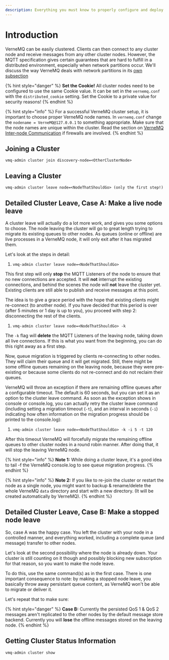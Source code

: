 ```yaml
---
description: Everything you must know to properly configure and deploy a VerneMQ Cluster
---
```


# Introduction

VerneMQ can be easily clustered. Clients can then connect to any cluster node and receive messages from any other cluster nodes. However, the MQTT specification gives certain guarantees that are hard to fulfill in a distributed environment, especially when network partitions occur. We'll discuss the way VerneMQ deals with network partitions in its [own subsection](netsplits.md)

{% hint style="danger" %}
**Set the Cookie!** All cluster nodes need to be configured to use the same Cookie value. It can be set in the `vernemq.conf` with the `distributed_cookie` setting. Set the Cookie to a private value for security reasons!
{% endhint %}

{% hint style="info" %}
For a successful VerneMQ cluster setup, it is important to choose proper VerneMQ node names. In `vernemq.conf` change the `nodename = VerneMQ@127.0.0.1` to something appropriate. Make sure that the node names are unique within the cluster. Read the section on [VerneMQ Inter-node Communication](communication.md) if firewalls are involved.
{% endhint %}

## Joining a Cluster

```text
vmq-admin cluster join discovery-node=<OtherClusterNode>
```

## Leaving a Cluster

```text
vmq-admin cluster leave node=<NodeThatShouldGo> (only the first step!)
```

## Detailed Cluster Leave, Case A: Make a live node leave

A cluster leave will actually do a lot more work, and gives you some options to choose. The node leaving the cluster will go to great length trying to migrate its existing queues to other nodes. As queues \(online or offline\) are live processes in a VerneMQ node, it will only exit after it has migrated them.

Let's look at the steps in detail:

1. `vmq-admin cluster leave node=<NodeThatShouldGo>`

This first step will only **stop** the MQTT Listeners of the node to ensure that no new connections are accepted. It will **not** interrupt the existing connections, and behind the scenes the node will **not** leave the cluster yet. Existing clients are still able to publish and receive messages at this point.

The idea is to give a grace period with the hope that existing clients might re-connect \(to another node\). If you have decided that this period is over \(after 5 minutes or 1 day is up to you\), you proceed with step 2: disconnecting the rest of the clients.

1. `vmq-admin cluster leave node=<NodeThatShouldGo> -k`

The `-k` flag will **delete** the MQTT Listeners of the leaving node, taking down all live connections. If this is what you want from the beginning, you can do this right away as a first step.

Now, queue migration is triggered by clients re-connecting to other nodes. They will claim their queue and it will get migrated. Still, there might be some offline queues remaining on the leaving node, because they were pre-existing or because some clients do not re-connect and do not reclaim their queues.

VerneMQ will throw an exception if there are remaining offline queues after a configurable timeout. The default is 60 seconds, but you can set it as an option to the cluster leave command. As soon as the exception shows in console or console.log, you can actually retry the cluster leave command \(including setting a migration timeout \(`-t`\), and an interval in seconds \(`-i`\) indicating how often information on the migration progress should be printed to the console.log\):

1. `vmq-admin cluster leave node=<NodeThatShouldGo> -k -i 5 -t 120`

After this timeout VerneMQ will forcefully migrate the remaining offline queues to other cluster nodes in a round robin manner. After doing that, it will stop the leaving VerneMQ node.

{% hint style="info" %}
**Note 1:** While doing a cluster leave, it's a good idea to tail -f the VerneMQ console.log to see queue migration progress.
{% endhint %}

{% hint style="info" %}
**Note 2:** If you like to re-join the cluster or restart the node as a single node, you might want to backup & rename/delete the whole VerneMQ `data` directory and start with a new directory. \(It will be created automatically by VerneMQ\).
{% endhint %}

## Detailed Cluster Leave, Case B: Make a stopped node leave

So, case A was the happy case. You left the cluster with your node in a controlled manner, and everything worked, including a complete queue \(and message\) transfer to other nodes.

Let's look at the second possibility where the node is already down. Your cluster is still counting on it though and possibly blocking new subscription for that reason, so you want to make the node leave.

To do this, use the same command\(s\) as in the first case. There is one important consequence to note: by making a stopped node leave, you basically throw away persistant queue content, as VerneMQ won't be able to migrate or deliver it.

Let's repeat that to make sure:

{% hint style="danger" %}
**Case B:** Currently the persisted QoS 1 & QoS 2 messages aren't replicated to the other nodes by the default message store backend. Currently you will **lose** the offline messages stored on the leaving node.
{% endhint %}

## Getting Cluster Status Information

```text
vmq-admin cluster show
```

